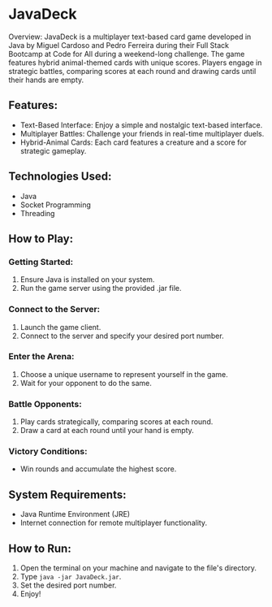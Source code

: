 # JavaDeck

Overview: JavaDeck is a multiplayer text-based card game developed in Java by Miguel Cardoso and Pedro Ferreira during their Full Stack Bootcamp at Code for All during a weekend-long challenge. The game features hybrid animal-themed cards with unique scores. Players engage in strategic battles, comparing scores at each round and drawing cards until their hands are empty.

## Features:

- Text-Based Interface: Enjoy a simple and nostalgic text-based interface.
- Multiplayer Battles: Challenge your friends in real-time multiplayer duels.
- Hybrid-Animal Cards: Each card features a creature and a score for strategic gameplay.

## Technologies Used:

- Java
- Socket Programming
- Threading

## How to Play:

### Getting Started:
1. Ensure Java is installed on your system.
2. Run the game server using the provided .jar file.

### Connect to the Server:
1. Launch the game client.
2. Connect to the server and specify your desired port number.

### Enter the Arena:
1. Choose a unique username to represent yourself in the game.
2. Wait for your opponent to do the same.

### Battle Opponents:
1. Play cards strategically, comparing scores at each round.
2. Draw a card at each round until your hand is empty.

### Victory Conditions:
- Win rounds and accumulate the highest score.

## System Requirements:
- Java Runtime Environment (JRE)
- Internet connection for remote multiplayer functionality.

## How to Run:

1. Open the terminal on your machine and navigate to the file's directory.
2. Type `java -jar JavaDeck.jar`.
3. Set the desired port number.
4. Enjoy!



